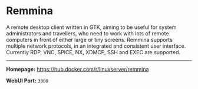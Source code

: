 # Remmina

A remote desktop client written in GTK, aiming to be useful for system administrators and travellers, who need to work with lots of remote computers in front of either large or tiny screens. Remmina supports multiple network protocols, in an integrated and consistent user interface. Currently RDP, VNC, SPICE, NX, XDMCP, SSH and EXEC are supported.

---

**Homepage:** https://hub.docker.com/r/linuxserver/remmina

**WebUI Port:** `3000`